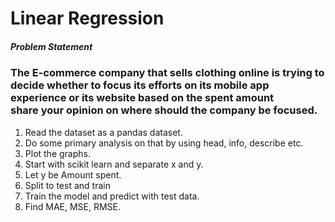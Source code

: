 <h1> Linear Regression </h1>

<h5>Problem Statement</h5>

<h3>The E-commerce company that sells clothing online is trying to decide whether to focus its efforts on its mobile app experience or its website based on the spent amount <br>
share your opinion on where should the company be focused.
</h3>

<ol>
<li>Read the dataset as a pandas dataset.</li>
<li>Do some primary analysis on that by using head, info, describe etc.</li>
<li>Plot the graphs.</li>
<li>Start with scikit learn and separate x and y.</li>
<li>Let y be Amount spent.</li>
<li>Split to test and train </li>
<li>Train the model and predict with test data.</li>
<li>Find MAE, MSE, RMSE.</li>
</ol>